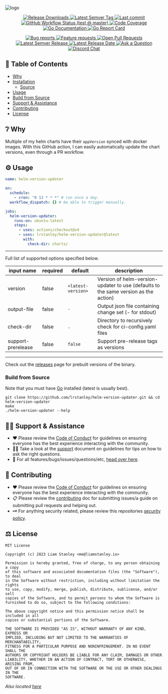<!-- template:define:options
{
  "nodescription": true
}
-->
![logo](https://liam.sh/-/gh/svg/lrstanley/helm-version-updater?icon=simple-icons%3Ahelm&icon.height=80&bg=topography&bgcolor=rgba(2%2C+0%2C+26%2C+1)&layout=left)

<!-- template:begin:header -->
<!-- do not edit anything in this "template" block, its auto-generated -->

<p align="center">
  <a href="https://github.com/lrstanley/helm-version-updater/releases">
    <img title="Release Downloads" src="https://img.shields.io/github/downloads/lrstanley/helm-version-updater/total?style=flat-square">
  </a>
  <a href="https://github.com/lrstanley/helm-version-updater/tags">
    <img title="Latest Semver Tag" src="https://img.shields.io/github/v/tag/lrstanley/helm-version-updater?style=flat-square">
  </a>
  <a href="https://github.com/lrstanley/helm-version-updater/commits/master">
    <img title="Last commit" src="https://img.shields.io/github/last-commit/lrstanley/helm-version-updater?style=flat-square">
  </a>



  <a href="https://github.com/lrstanley/helm-version-updater/actions?query=workflow%3Atest+event%3Apush">
    <img title="GitHub Workflow Status (test @ master)" src="https://img.shields.io/github/actions/workflow/status/lrstanley/helm-version-updater/test.yml?branch=master&label=test&style=flat-square">
  </a>


  <a href="https://codecov.io/gh/lrstanley/helm-version-updater">
    <img title="Code Coverage" src="https://img.shields.io/codecov/c/github/lrstanley/helm-version-updater/master?style=flat-square">
  </a>

  <a href="https://pkg.go.dev/github.com/lrstanley/helm-version-updater">
    <img title="Go Documentation" src="https://pkg.go.dev/badge/github.com/lrstanley/helm-version-updater?style=flat-square">
  </a>
  <a href="https://goreportcard.com/report/github.com/lrstanley/helm-version-updater">
    <img title="Go Report Card" src="https://goreportcard.com/badge/github.com/lrstanley/helm-version-updater?style=flat-square">
  </a>
</p>
<p align="center">
  <a href="https://github.com/lrstanley/helm-version-updater/issues?q=is:open+is:issue+label:bug">
    <img title="Bug reports" src="https://img.shields.io/github/issues/lrstanley/helm-version-updater/bug?label=issues&style=flat-square">
  </a>
  <a href="https://github.com/lrstanley/helm-version-updater/issues?q=is:open+is:issue+label:enhancement">
    <img title="Feature requests" src="https://img.shields.io/github/issues/lrstanley/helm-version-updater/enhancement?label=feature%20requests&style=flat-square">
  </a>
  <a href="https://github.com/lrstanley/helm-version-updater/pulls">
    <img title="Open Pull Requests" src="https://img.shields.io/github/issues-pr/lrstanley/helm-version-updater?label=prs&style=flat-square">
  </a>
  <a href="https://github.com/lrstanley/helm-version-updater/releases">
    <img title="Latest Semver Release" src="https://img.shields.io/github/v/release/lrstanley/helm-version-updater?style=flat-square">
    <img title="Latest Release Date" src="https://img.shields.io/github/release-date/lrstanley/helm-version-updater?label=date&style=flat-square">
  </a>
  <a href="https://github.com/lrstanley/helm-version-updater/discussions/new?category=q-a">
    <img title="Ask a Question" src="https://img.shields.io/badge/support-ask_a_question!-blue?style=flat-square">
  </a>
  <a href="https://liam.sh/chat"><img src="https://img.shields.io/badge/discord-bytecord-blue.svg?style=flat-square" title="Discord Chat"></a>
</p>
<!-- template:end:header -->

<!-- template:begin:toc -->
<!-- do not edit anything in this "template" block, its auto-generated -->
## :link: Table of Contents

  - [Why](#grey_question-why)
  - [Installation](#computer-installation)
    - [Source](#toolbox-source)
  - [Usage](#gear-usage)
  - [Build from Source](#build-from-source)
  - [Support &amp; Assistance](#raising_hand_man-support--assistance)
  - [Contributing](#handshake-contributing)
  - [License](#balance_scale-license)
<!-- template:end:toc -->

## :grey_question: Why

Multiple of my helm charts have their `appVersion` synced with docker images. With this
GitHub action, I can easily automatically update the chart versions, even through a PR
workflow.

## :gear: Usage

```yaml
name: helm-version-updater

on:
  schedule:
    - cron: "0 13 * * *" # run once a day.
  workflow_dispatch: {} # be able to trigger manually.

jobs:
  helm-version-updater:
    runs-on: ubuntu-latest
    steps:
      - uses: actions/checkout@v4
      - uses: lrstanley/helm-version-updater@latest
        with:
          check-dir: charts/
```

-------------------------

Full list of supported options specified below.

| input name         | required | default            | description                                                                         |
|--------------------|----------|--------------------|-------------------------------------------------------------------------------------|
| version            | false    | `<latest-version>` | Version of helm-version-updater to use (defaults to the same version as the action) |
| output-file        | false    | `-`                | Output json file containing change set (- for stdout)                               |
| check-dir          | false    | `.`                | Directory to recursively check for ci-config.yaml files                             |
| support-prerelease | false    | `false`            | Support pre-release tags as versions                                                |

-------------------------

Check out the [releases](https://github.com/lrstanley/helm-version-updater/releases)
page for prebuilt versions of the binary.

### Build from Source

Note that you must have [Go](https://golang.org/doc/install) installed (latest is usually best).

    git clone https://github.com/lrstanley/helm-version-updater.git && cd helm-version-updater
    make
    ./helm-version-updater --help

<!-- template:begin:support -->
<!-- do not edit anything in this "template" block, its auto-generated -->
## :raising_hand_man: Support & Assistance

* :heart: Please review the [Code of Conduct](.github/CODE_OF_CONDUCT.md) for
     guidelines on ensuring everyone has the best experience interacting with
     the community.
* :raising_hand_man: Take a look at the [support](.github/SUPPORT.md) document on
     guidelines for tips on how to ask the right questions.
* :lady_beetle: For all features/bugs/issues/questions/etc, [head over here](https://github.com/lrstanley/helm-version-updater/issues/new/choose).
<!-- template:end:support -->

<!-- template:begin:contributing -->
<!-- do not edit anything in this "template" block, its auto-generated -->
## :handshake: Contributing

* :heart: Please review the [Code of Conduct](.github/CODE_OF_CONDUCT.md) for guidelines
     on ensuring everyone has the best experience interacting with the
    community.
* :clipboard: Please review the [contributing](.github/CONTRIBUTING.md) doc for submitting
     issues/a guide on submitting pull requests and helping out.
* :old_key: For anything security related, please review this repositories [security policy](https://github.com/lrstanley/helm-version-updater/security/policy).
<!-- template:end:contributing -->

<!-- template:begin:license -->
<!-- do not edit anything in this "template" block, its auto-generated -->
## :balance_scale: License

```
MIT License

Copyright (c) 2023 Liam Stanley <me@liamstanley.io>

Permission is hereby granted, free of charge, to any person obtaining a copy
of this software and associated documentation files (the "Software"), to deal
in the Software without restriction, including without limitation the rights
to use, copy, modify, merge, publish, distribute, sublicense, and/or sell
copies of the Software, and to permit persons to whom the Software is
furnished to do so, subject to the following conditions:

The above copyright notice and this permission notice shall be included in all
copies or substantial portions of the Software.

THE SOFTWARE IS PROVIDED "AS IS", WITHOUT WARRANTY OF ANY KIND, EXPRESS OR
IMPLIED, INCLUDING BUT NOT LIMITED TO THE WARRANTIES OF MERCHANTABILITY,
FITNESS FOR A PARTICULAR PURPOSE AND NONINFRINGEMENT. IN NO EVENT SHALL THE
AUTHORS OR COPYRIGHT HOLDERS BE LIABLE FOR ANY CLAIM, DAMAGES OR OTHER
LIABILITY, WHETHER IN AN ACTION OF CONTRACT, TORT OR OTHERWISE, ARISING FROM,
OUT OF OR IN CONNECTION WITH THE SOFTWARE OR THE USE OR OTHER DEALINGS IN THE
SOFTWARE.
```

_Also located [here](LICENSE)_
<!-- template:end:license -->
